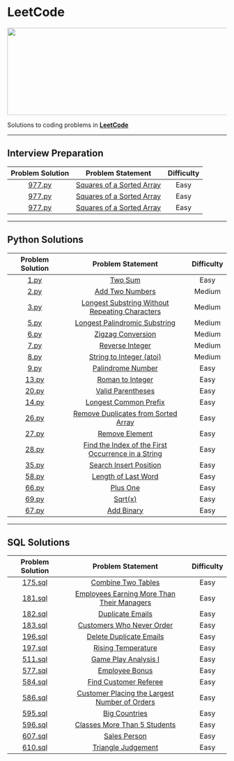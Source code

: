 # LeetCode

<p align="center">
  <img width="550" height="200" src="https://media.licdn.com/dms/image/D4D12AQHJ9CMupIzJIw/article-cover_image-shrink_600_2000/0/1680074638934?e=2147483647&v=beta&t=_-I1hGOZLx187ZWruORVg8fUY-AS_zJ_Jqwcps5bWAw">
</p>

Solutions to coding problems in **[LeetCode](https://leetcode.com/)**

---

## Interview Preparation

| Problem Solution |                 Problem Statement                  | Difficulty |
| :--------------: | :-----------------------------------------------: | :--------: |
| [977.py](python/977.py) | [Squares of a Sorted Array](https://leetcode.com/problems/squares-of-a-sorted-array/description/) |    Easy    |
| [977.py](python/977.py) | [Squares of a Sorted Array](https://leetcode.com/problems/squares-of-a-sorted-array/description/) |    Easy    |
| [977.py](python/977.py) | [Squares of a Sorted Array](https://leetcode.com/problems/squares-of-a-sorted-array/description/) |    Easy    |

---

## Python Solutions

| Problem Solution |                  Problem Statement                   | Difficulty |
| :--------------: | :-------------------------------------------------: | :--------: |
| [1.py](python/1.py) | [Two Sum](https://leetcode.com/problems/two-sum/) |    Easy    |
| [2.py](python/2.py) | [Add Two Numbers](https://leetcode.com/problems/add-two-numbers/description/) |    Medium    |
| [3.py](python/3.py) | [Longest Substring Without Repeating Characters](https://leetcode.com/problems/longest-substring-without-repeating-characters/) |    Medium    |
| [5.py](python/5.py) | [Longest Palindromic Substring](https://leetcode.com/problems/longest-palindromic-substring/description/) |    Medium    |
| [6.py](python/6.py) | [Zigzag Conversion](https://leetcode.com/problems/zigzag-conversion/description/) |    Medium    |
| [7.py](python/7.py) | [Reverse Integer](https://leetcode.com/problems/reverse-integer/description/) |    Medium    |
| [8.py](python/8.py) | [String to Integer (atoi)](https://leetcode.com/problems/string-to-integer-atoi/description/) |    Medium    |
| [9.py](python/9.py) | [Palindrome Number](https://leetcode.com/problems/palindrome-number/) |    Easy    |
| [13.py](python/13.py) | [Roman to Integer](https://leetcode.com/problems/roman-to-integer/) |    Easy    |
| [20.py](python/20.py) | [Valid Parentheses](https://leetcode.com/problems/valid-parentheses/) |    Easy    |
| [14.py](python/14.py) | [Longest Common Prefix](https://leetcode.com/problems/longest-common-prefix/) |    Easy    |
| [26.py](python/26.py) | [Remove Duplicates from Sorted Array](https://leetcode.com/problems/remove-duplicates-from-sorted-array/) |    Easy    |
| [27.py](python/27.py) | [Remove Element](https://leetcode.com/problems/remove-element/) |    Easy    |
| [28.py](python/28.py) | [Find the Index of the First Occurrence in a String](https://leetcode.com/problems/find-the-index-of-the-first-occurrence-in-a-string/) |    Easy    |
| [35.py](python/35.py) | [Search Insert Position](https://leetcode.com/problems/search-insert-position/) |    Easy    |
| [58.py](python/58.py) | [Length of Last Word](https://leetcode.com/problems/length-of-last-word/) |    Easy    |
| [66.py](python/66.py) | [Plus One](https://leetcode.com/problems/plus-one/) |    Easy    |
| [69.py](python/69.py) | [Sqrt(x)](https://leetcode.com/problems/sqrtx/) |    Easy    |
| [67.py](python/67.py) | [Add Binary](https://leetcode.com/problems/add-binary/) |    Easy    |

---

## SQL Solutions

| Problem Solution |                 Problem Statement                  | Difficulty |
| :--------------: | :-----------------------------------------------: | :--------: |
| [175.sql](sql/175.sql) | [Combine Two Tables](https://leetcode.com/problems/combine-two-tables/) |    Easy    |
| [181.sql](sql/181.sql) | [Employees Earning More Than Their Managers](https://leetcode.com/problems/employees-earning-more-than-their-managers/) |    Easy    |
| [182.sql](sql/182.sql) | [Duplicate Emails](https://leetcode.com/problems/duplicate-emails/) |    Easy    |
| [183.sql](sql/183.sql) | [Customers Who Never Order](https://leetcode.com/problems/customers-who-never-order/) |    Easy    |
| [196.sql](sql/196.sql) | [Delete Duplicate Emails](https://leetcode.com/problems/delete-duplicate-emails/) |    Easy    |
| [197.sql](sql/197.sql) | [Rising Temperature](https://leetcode.com/problems/rising-temperature/) |    Easy    |
| [511.sql](sql/511.sql) | [Game Play Analysis I](https://leetcode.com/problems/game-play-analysis-i/) |    Easy    |
| [577.sql](sql/577.sql) | [Employee Bonus](https://leetcode.com/problems/employee-bonus/) |    Easy    |
| [584.sql](sql/584.sql) | [Find Customer Referee](https://leetcode.com/problems/find-customer-referee/) |    Easy    |
| [586.sql](sql/586.sql) | [Customer Placing the Largest Number of Orders](https://leetcode.com/problems/customer-placing-the-largest-number-of-orders/) |    Easy    |
| [595.sql](sql/595.sql) | [Big Countries](https://leetcode.com/problems/big-countries/) |    Easy    |
| [596.sql](sql/596.sql) | [Classes More Than 5 Students](https://leetcode.com/problems/classes-more-than-5-students/) |    Easy    |
| [607.sql](sql/607.sql) | [Sales Person](https://leetcode.com/problems/sales-person/) |    Easy    |
| [610.sql](sql/610.sql) | [Triangle Judgement](https://leetcode.com/problems/triangle-judgement/) |    Easy    |
